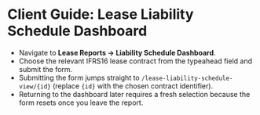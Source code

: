 # Client Guide: Lease Liability Schedule Dashboard

* Navigate to **Lease Reports → Liability Schedule Dashboard**.
* Choose the relevant IFRS16 lease contract from the typeahead field and submit
  the form.
* Submitting the form jumps straight to `/lease-liability-schedule-view/{id}`
  (replace `{id}` with the chosen contract identifier).
* Returning to the dashboard later requires a fresh selection because the form
  resets once you leave the report.
